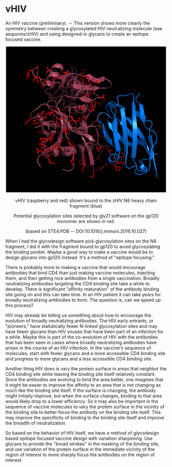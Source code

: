 # vHIV
An HIV vaccine (preliminary). -- This version shows more clearly the symmetry between creating a glycosylated HIV neutralizing molecule (see aequorea/zHIV) and using designed-in glycans to create an epitope focused vaccine.
<p align="center">
  <img src="vHIV2.png" width="500"/>
</p>
<p align="center">
  vHIV (raspberry and red) shown bound to the zHIV N6 heavy chain fragment (blue)
</p>
<p align="center">
  Potential glycosylation sites selected by gly21 software on the gp120 monomer are shown in red.
</p>
<p align="center">
  (based on 5TE4.PDB -- DOI:10.1016/j.immuni.2016.10.027)
</p>
<p>
When I had the glycodesign software pick glycosylation sites on the N6 fragment, I did it with the fragment bound to gp120 to avoid glycosylating the binding pocket. Maybe a good way to make a vaccine would be to design glycans into gp120 instead. It's a method of "epitope focusing."
</p>
<p>
There is probably more to making a vaccine that would encourage antibodies that bind CD4 than just making vaccine molecules, injecting them, and then getting nice antibodies from a single vaccination. Broadly neutralizing antibodies targeting the CD4 binding site take a while to develop. There is significant "affinity maturation" of the antibody binding site going on and this can take time. In an HIV patient it can take years for broadly neutralizing antibodies to form. The question is, can we speed up this process?
</p>
<p>
HIV may already be telling us something about how to encourage the evolution of broadly neutralizing antibodies. The HIV early entrants, or "pioneers," have statistically fewer N-linked glycosylation sites and may have fewer glycans than HIV viruses that have been part of an infection for a while. Maybe this is part of the co-evolution of HIV with the antibodies that has been seen in cases where broadly neutralizing antibodies have arisen in the course of an HIV infection. In the vaccine's sequence of molecules, start with fewer glycans and a more accessible CD4 binding site and progress to more glycans and a less accessible CD4 binding site.
</p>
<p>
Another thing HIV does is vary the protein surface in areas that neighbor the CD4 binding site while leaving the binding site itself relatively constant. Since the antibodies are evolving to bind the area better, one imagines that it might be easier to improve the affinity to an area that is not changing as much like the binding site itself. If the surface is changing, the antibody might initially improve, but when the surface changes, binding to that area would likely drop to a lower efficiency. So it may also be important in the sequence of vaccine molecules to vary the protein surface in the vicinity of the binding site to better focus the antibody on the binding site itself. This may improve the specificity of binding to the binding site itself and improve the breadth of neutralization.
</p>
<p>
So based on the behavior of HIV itself, we have a method of glycodesign based epitope focused vaccine design with variation sharpening. Use glycans to provide the "broad strokes" in the masking of the binding site, and use variation of the protein surface in the immediate vicinity of the region of interest to more sharply focus the antibodies on the region of interest.
</p>
